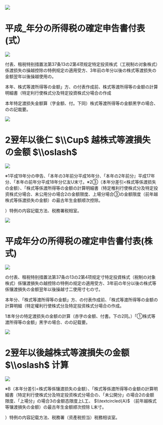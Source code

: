 ![](https://www.nta.go.jp/tmp/c275b0cb-03fc-4aea-b888-21cd3f150a91/images/7b6561b5fcc2ed65a8ffa0958bcfbb8deb1ad9bfa572ef7387371ced4ef932f2.jpg)

# 平成\_年分の所得税の確定申告書付表(式）

![](https://www.nta.go.jp/tmp/c275b0cb-03fc-4aea-b888-21cd3f150a91/images/d97765650498570c1d43fce69c4258a0432aa32a05ac66025af677f1a5d66732.jpg)

付表、租税特别措置法第37条13の2第4项规定特定投资株式（工税制の对象株式）係渡损失の操越控除の特例规定の適用受方、3年前の年分以後の株式等渡损失の金额翌年以後操越使用の。

本年、株式等渡所得等の金额」方、の付表作成前、株式等渡所得等の金额の計算明細書（特定利行使株式分及特定投資株式分場合の作成

本年特定渡损失金额算（字金额、付。下同）株式等渡所得等の金额黑字の場合、のの記栽要。

![](https://www.nta.go.jp/tmp/c275b0cb-03fc-4aea-b888-21cd3f150a91/images/e62f65afccaf0a44139f4f9d5e883e32af6e24f866c3e546d7c0619a5604714e.jpg)

# 2翌年以後仁 $\\Cup$ 越株式等渡損失の金额 $\\oslash$

![](https://www.nta.go.jp/tmp/c275b0cb-03fc-4aea-b888-21cd3f150a91/images/f174d107cd94ca2f77a5202299e203771535f2019ae358e01a6584a7a5216e37.jpg)

※1平成19年分の申告、「本年の3年前分平成16年分、「本年の2年前分』平成17年分、「本年の前年分平成18年分亿友U末寸。※2③（本年分差引<株式等係渡损失の金额）、「株式等係渡所得等の金额の計算明細書（特定椎利行使株式分及特定投资株式分場合、未公用分の場合2の金额限度、上場分場合③の金额限度（前年越株式等係渡损失の金额）の最古年生金额顺次控除。

）特例の内容記载方法、税務署税相室。

![](https://www.nta.go.jp/tmp/c275b0cb-03fc-4aea-b888-21cd3f150a91/images/151ae005b7ccf9b068d71afbeb8a78d712fa7c85d7a2aa91736b3127ce477563.jpg)

# 平成年分の所得税の確定申告書付表(株式)

![](https://www.nta.go.jp/tmp/c275b0cb-03fc-4aea-b888-21cd3f150a91/images/26fedffed20ed989782884d855597463f1903589380b77bf23e0d2a2cd90ccc8.jpg)

の付表、租税特别措置法第37条の13の2第4项规定寸特定投資株式（税制の对象株式）係镶渡損失の越控除の特例の规定の適用受方、3年前の年分以後の株式等係镶渡損失の金额翌年以後操越寸二使用寸七の寸。

本年分、「株式等渡所得等の金额」方、の付表作成前、「株式等渡所得等の金额の計算明細（特定權利行使株式分及特定投资株式分場合の作成。

1本年分の特定渡损失の金额の計算（赤字の金额、付書。下の2同。）「①株式等渡所得等の金额」黑字の場合、のの記载要。

![](https://www.nta.go.jp/tmp/c275b0cb-03fc-4aea-b888-21cd3f150a91/images/4cab85f229073e2a9a130c0287dfe7fec0f114c9664951c17340d16ceef40785.jpg)

# 2翌年以後越株式等渡損失の金额 $\\oslash$ 计算

![](https://www.nta.go.jp/tmp/c275b0cb-03fc-4aea-b888-21cd3f150a91/images/044cd7576a7bef9cd93b21589691996dfd089c330ea0703421424ecff114ccdd.jpg)

※B（本年分差引<株式等係镶渡损失の金额）、「株式等係渡所得等の金额の計算明細書（特定利行使株式分及特定投资株式分場合の、「未公開分」の場合2の金额限度、「上場分」の場合3の金额态限度上L工、 $\\textcircled{A}$ （前年越株式等镶渡損失の金额）の最古年生金额顺次控除 L末寸。

）特例の内容記载方法、税務署（资產税担当）税務相谈室。